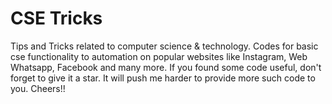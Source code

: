 # CSE Tricks
Tips and Tricks related to computer science &amp; technology. Codes for basic cse functionality to automation on popular websites like Instagram, Web Whatsapp, Facebook and many more. If you found some code useful, don't forget to give it a star. It will push me harder to provide more such code to you. Cheers!!
